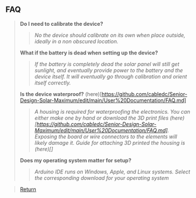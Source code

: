 ## FAQ
> **Do I need to calibrate the device?**
> 
> > *No the device should calibrate on its own when place outside, ideally in a non obscured location.*
>   
> **What if the battery is dead when setting up the device?**
> 
> > *If the battery is completely dead the solar panel will still get sunlight, and eventually provide power to the battery and the device itself. It will eventually go through calibration and orient itself correctly.*
>   
> **Is the device waterproof?** (here)[https://github.com/cabledc/Senior-Design-Solar-Maximum/edit/main/User%20Documentation/FAQ.md]
> 
> > *A housing is required for waterproofing the electronics. You can either make one by hand or download the 3D print files (here)[https://github.com/cabledc/Senior-Design-Solar-Maximum/edit/main/User%20Documentation/FAQ.md]. Exposing the board or wire connectors to the elements will likely damage it. Guide for attaching 3D printed the housing is (here)[]*
> 
> **Does my operating system matter for setup?**
> 
> > *Arduino IDE runs on Windows, Apple, and Linux systems. Select the corresponding download for your operating system*

> [Return](https://github.com/cabledc/Senior-Design-Solar-Maximum/tree/main](https://github.com/cabledc/Senior-Design-Solar-Maximum/tree/main?tab=readme-ov-file#user-documentation)https://github.com/cabledc/Senior-Design-Solar-Maximum/tree/main?tab=readme-ov-file#user-documentation)
